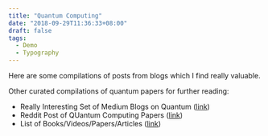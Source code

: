 ```yaml
---
title: "Quantum Computing"
date: "2018-09-29T11:36:33+08:00"
draft: false
tags:
  - Demo
  - Typography
---
```


Here are some compilations of posts from blogs which I find really valuable.


Other curated compilations of quantum papers for further reading:
- Really Interesting Set of Medium Blogs on Quantum ([link](https://medium.com/@jackkrupansky/list-of-my-papers-on-quantum-computing-af1be336410e))
- Reddit Post of QUantum Computing Papers ([link](https://www.reddit.com/r/QuantumComputing/comments/cjtrve/what_are_your_mustread_papers_in_quantum_computing/))
- List of Books/Videos/Papers/Articles ([link](https://medium.com/@johncoogan/the-best-resources-for-learning-about-quantum-computing-4fcc9f3cbe56))